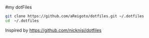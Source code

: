 #my dotFiles


```bash
git clone https://github.com/aReigoto/dotfiles.git ~/.dotfiles
cd  ~/.dotfiles
```

Inspired by https://github.com/nicknisi/dotfiles
